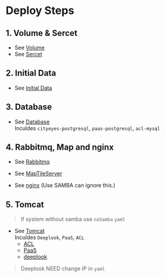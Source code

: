 # Deploy Steps

## 1. Volume & Sercet
- See [Volume](./Volume/README.md)
- See [Sercet](./Sercet/README.md)

## 2. Initial Data

- See [Initial Data](./InitialData/README.md)

## 3. Database
- See [Database](./Database/README.md) \
Inculdes `cityeyes-postgresql`, `paas-postgresql`, `acl-mysql`

## 4. Rabbitmq, Map and nginx
- See [Rabbitmq](./Rabbitmq/README.md)

- See [MapTileServer](./MapTileServer/README.md)

- See [nginx](./nginx/README.md) (Use SAMBA can ignore this.)

## 5. Tomcat

> If system without samba use `noSamba` `yaml`

- See [Tomcat](./Tomcat/README.md) \
Inculdes `Deeplook`, `PaaS`, `ACL`
  - [ACL](./Tomcat/README.md#deploy-tomcat-for-acl)
  - [PaaS](./Tomcat/README.md#deploy-paas)
  - [deeplook](./Tomcat/README.md#deploy-deeplook)
> Deeplook NEED change IP in `yaml` 